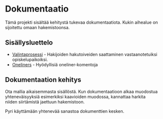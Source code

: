 # Dokumentaatio

Tämä projekti sisältää kehitystä tukevaa dokumentaatiota. Kukin aihealue on
sijoitettu omaan hakemistoonsa.

## Sisällysluettelo

* [Valintaprosessi](valintaprosessi/README.md) - Hakijoiden hakutoiveiden
  saattaminen vastaanotetuiksi opiskelupaikoiksi.
* [Oneliners](admin/unix-oneliners.md) - Hyödyllisiä oneliner-komentoja

## Dokumentaation kehitys

Ota mallia aikaisemmasta sisällöstä. Kun dokumentaatioon alkaa muodostua
yhteneväisyyksiä esimerkiksi kaavioiden muodossa, kannattaa harkita niiden
siirtämistä jaettuun hakemistoon.

Pyri käyttämään yhtenevää sanastoa dokumenttien kesken.
